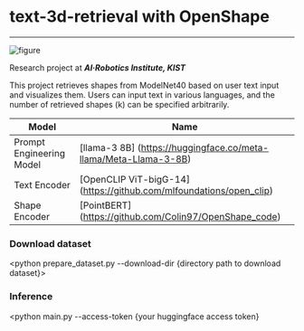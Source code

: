 # text-3d-retrieval with OpenShape
---
![figure](https://github.com/user-attachments/assets/9fa9cd58-ef7c-4cc9-9c69-cdb0ed2bdbb1)



Research project at **_AI·Robotics Institute, KIST_**

This project retrieves shapes from ModelNet40 based on user text input and visualizes them. Users can input text in various languages, and the number of retrieved shapes (k) can be specified arbitrarily.

| Model                    | Name                 |
|--------------------------|----------------------|
| Prompt Engineering Model | [llama-3 8B] (https://huggingface.co/meta-llama/Meta-Llama-3-8B)           |
| Text Encoder             | [OpenCLIP ViT-bigG-14] (https://github.com/mlfoundations/open_clip) |
| Shape Encoder            | [PointBERT] (https://github.com/Colin97/OpenShape_code)            |


### Download dataset
<python prepare_dataset.py --download-dir {directory path to download dataset}>


### Inference
<python main.py --access-token {your huggingface access token}


